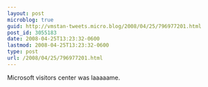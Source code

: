 ```yaml
---
layout: post
microblog: true
guid: http://vmstan-tweets.micro.blog/2008/04/25/796977201.html
post_id: 3055183
date: 2008-04-25T13:23:32-0600
lastmod: 2008-04-25T13:23:32-0600
type: post
url: /2008/04/25/796977201.html
---
```

Microsoft visitors center was laaaaame.
